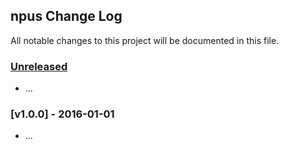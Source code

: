 ## npus Change Log

All notable changes to this project will be documented in this file.

### [Unreleased][unreleased]

- ...

### [v1.0.0] - 2016-01-01

- ...

[unreleased]: https://github.com/taoyuan/npus/compare/v1.0.0...HEAD
[v0.0.1]: https://github.com/taoyuan/npus/compare/v0.0.0...v1.0.0
